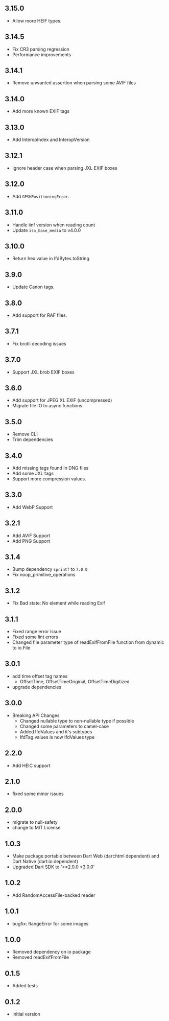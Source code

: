 ## 3.15.0

- Allow more HEIF types.

## 3.14.5

- Fix CR3 parsing regression
- Performance improvements

## 3.14.1

- Remove unwanted assertion when parsing some AVIF files

## 3.14.0

- Add more known EXIF tags

## 3.13.0

- Add InteropIndex and InteropVersion

## 3.12.1

- Ignore header case when parsing JXL EXIF boxes

## 3.12.0

- Add `GPSHPositioningError`.

## 3.11.0

- Handle iinf version when reading count
- Update `iso_base_media` to v4.0.0

## 3.10.0

- Return hex value in IfdBytes.toString

## 3.9.0

- Update Canon tags.

## 3.8.0

- Add support for RAF files.

## 3.7.1

- Fix brotli decoding issues

## 3.7.0

- Support JXL brob EXIF boxes

## 3.6.0

- Add support for JPEG XL EXIF (uncompressed)
- Migrate file IO to async functions

## 3.5.0

- Remove CLI
- Trim dependencies

## 3.4.0

- Add missing tags found in DNG files
- Add some JXL tags
- Support more compression values.

## 3.3.0

- Add WebP Support

## 3.2.1

- Add AVIF Support
- Add PNG Support

## 3.1.4

- Bump dependency `sprintf` to `7.0.0`
- Fix noop_primitive_operations

## 3.1.2

- Fix Bad state: No element while reading Exif

## 3.1.1

- Fixed range error issue
- Fixed some lint errors
- Changed file parameter type of readExifFromFile function from dynamic to io.File

## 3.0.1

- add time offset tag names
  - OffsetTime, OffsetTimeOriginal, OffsetTimeDigitized
- upgrade dependencies

## 3.0.0

- Breaking API Changes
  - Changed nullable type to non-nullable type if possible
  - Changed some parameters to camel-case
  - Added IfdValues and it's subtypes
  - IfdTag.values is now IfdValues type

## 2.2.0

- Add HEIC support

## 2.1.0

- fixed some minor issues

## 2.0.0

- migrate to null-safety
- change to MIT License

## 1.0.3

- Make package portable between Dart Web (dart:html dependent) and Dart Native (dart:io dependent)
- Upgraded Dart SDK to '>=2.0.0 <3.0.0'

## 1.0.2

- Add RandomAccessFile-backed reader

## 1.0.1

- bugfix: RangeError for some images

## 1.0.0

- Removed dependency on io package
- Removed readExifFromFile

## 0.1.5

- Added tests

## 0.1.2

- Initial version
